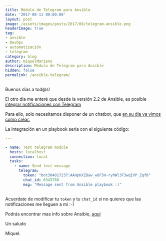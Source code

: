 ```yaml
---
title: Módulo de Telegram para Ansible
date: '2017-08-11 00:00:00'
layout: post
image: /assets/images/posts/2017/08/telegram-ansible.png
headerImage: true
tag:
- ansible
- DevOps
- automatización
- telegram
category: blog
author: miquelMariano
description: Módulo de Telegram para Ansible
hidden: false
permalink: /ansible-telegram/
---
```


Buenos dias a tod@s!

El otro dia me enteré que desde la versión 2.2 de Ansible, es posible [integrar notificaciones con Telegram](https://docs.ansible.com/ansible/telegram_module.html)

Para ello, solo necesitamos disponer de un chatbot, que [en su dia ya vimos como crear.](https://miquelmariano.github.io/2017/02/notificaciones-automaticas-con-telegram/)

La integración en un playbook seria con el siguiente código:

```yaml
---

- name: Test telegram module
  hosts: localhost
  connection: local
  tasks:
    - name: Send test message
      telegram:
        token: "bot304017237:AAHpKXZBaw_wOF3H-ryhWl3F3wqIVP_Zqf8"
        chat_id: 6343788
        msg: "Message sent from Ansible playbook :)"
        
```

Acuerdate de modificar tu `token` y tu `chat_id` si no quieres que las notificaciones me lleguen a mi :-)

Podrás encontrar mas info sobre Ansible, [aquí](https://miquelmariano.github.io/tags/#ansible)


Un saludo

Miquel.